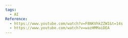 ```yaml
---
tags:
  - AI
Reference:
  - https://www.youtube.com/watch?v=F8NKVhkZZWI&t=14s
  - https://www.youtube.com/watch?v=wazHMMaiDEA
---
```

